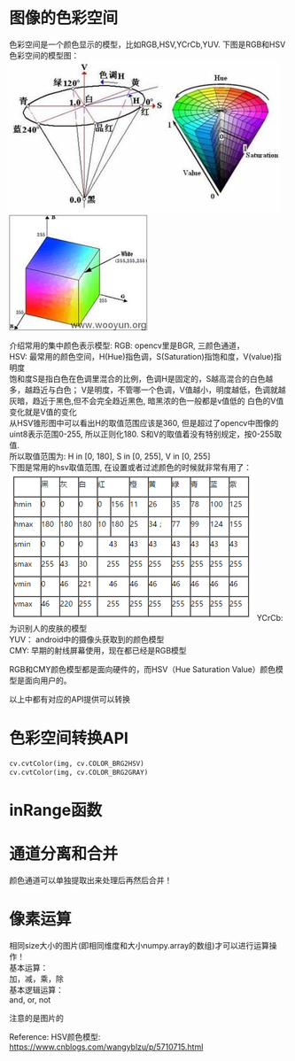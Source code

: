 # 图像的色彩空间
色彩空间是一个颜色显示的模型，比如RGB,HSV,YCrCb,YUV.
下图是RGB和HSV色彩空间的模型图：
![hsv-space](media/hsv-img.jpeg)
![rgb-space](media/rgb-img.jpeg)

介绍常用的集中颜色表示模型:
RGB: opencv里是BGR, 三颜色通道，  
HSV: 最常用的颜色空间，H(Hue)指色调，S(Saturation)指饱和度，V(value)指明度  
饱和度S是指白色在色调里混合的比例，色调H是固定的，S越高混合的白色越多，越趋近与白色；
V是明度，不管哪一个色调，V值越小，明度越低，色调就越灰暗，趋近于黑色,但不会完全趋近黑色, 暗黑浓的色一般都是v值低的 
白色的V值变化就是V值的变化  
从HSV锥形图中可以看出H的取值范围应该是360, 但是超过了opencv中图像的uint8表示范围0-255, 
所以正则化180.  S和V的取值着没有特别规定，按0-255取值.  
所以取值范围为: H in [0, 180], S in [0, 255], V in [0, 255]  
下图是常用的hsv取值范围, 在设置或者过滤颜色的时候就非常有用了： 
![hsv-color](media/hsv-color.png)
YCrCb: 为识别人的皮肤的模型  
YUV： android中的摄像头获取到的颜色模型  
CMY: 早期的射线屏幕使用，现在都已经是RGB模型

RGB和CMY颜色模型都是面向硬件的，而HSV（Hue Saturation Value）颜色模型是面向用户的。

以上中都有对应的API提供可以转换  

# 色彩空间转换API
```
cv.cvtColor(img, cv.COLOR_BRG2HSV)
cv.cvtColor(img, cv.COLOR_BRG2GRAY)
```

# inRange函数



# 通道分离和合并  
颜色通道可以单独提取出来处理后再然后合并！  





# 像素运算
相同size大小的图片(即相同维度和大小numpy.array的数组)才可以进行运算操作！  
基本运算：  
加，减，乘，除  
基本逻辑运算：  
and, or, not  

注意的是图片的

Reference:
HSV颜色模型:
https://www.cnblogs.com/wangyblzu/p/5710715.html
